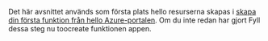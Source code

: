 Det här avsnittet används som första plats hello resurserna skapas i [skapa din första funktion från hello Azure-portalen](../articles/azure-functions/functions-create-first-azure-function.md). Om du inte redan har gjort Fyll dessa steg nu toocreate funktionen appen.
